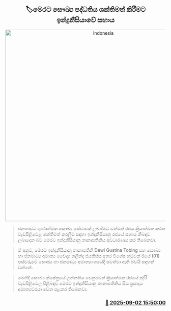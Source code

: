 <p align='center'><b><h2 align='center' title='Indonesia's support to strengthen the country's health system'>🏷මෙරට සෞඛ්‍ය පද්ධතිය ශක්තිමත් කිරීමට ඉන්දුනීසියාවේ සහාය</h2></b></p>
<p align='center'><img src='https://helakuru.sgp1.cdn.digitaloceanspaces.com/esana/images/lib/nalinda-jko.jpg' width='600' alt='Indonesia's support to strengthen the country's health system'></p>

> ජනතාවට ගුණාත්මක සෞඛ්‍ය සේවාවක් ලබාදීමට වත්මන් රජය ක්‍රියාත්මක කරන වැඩපිළිවෙළ ශක්තිමත් කරලීම සඳහා ඉන්දුනීසියානු රජයේ සහාය නිබඳව ලබාදෙන බව මෙරට ඉන්දුනීසියානු තානාපතිනිය අවධාරණය කර තිබෙනවා.

> ඒ අනුව, මෙරට ඉන්දුනීසියානු තානාපතිනි Dewi Gustina Tobing සහ සෞඛ්‍ය හා ජනමාධ්‍ය අමාත්‍ය වෛද්‍ය නලින්ද ජයතිස්ස අතර විශේෂ හමුවක් ඊයේ (01) පස්වරුවේ සෞඛ්‍ය හා ජනමාධ්‍ය අමාත්‍යාංශයේදී පවත්වා ඇති බවයි සඳහන් වන්නේ.

> මෙහිදී සෞඛ්‍ය ක්ෂේත්‍රයේ උන්නතිය වෙනුවෙන් ක්‍රියාත්මක රජයේ ඉදිරි වැඩපිළිවෙල පිළිබඳව මෙරට ඉන්දුනීසියානු තානාපතිනිය සිය ප්‍රසාදය අමාත්‍යවරයා වෙත පළකර තිබෙනවා.



<h3 align='right'><a href='https://www.helakuru.lk/esana/p/113277/'>📅 2025-09-02 15:50:00</a></h3>
